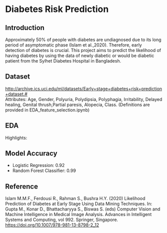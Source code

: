 # Diabetes Risk Prediction

## Introduction
Approximately 50% of people with diabetes are undiagnosed due to its long period of asymptomatic phase (Islam et al.,2020). Therefore, early detection of diabetes is crucial.
This project aims to predict the likelihood of having diabetes by using the data of newly diabetic or would be diabetic patient from the Sylhet Diabetes Hospital in Bangladesh.

## Dataset
http://archive.ics.uci.edu/ml/datasets/Early+stage+diabetes+risk+prediction+dataset.#
<br>
Attributes:
Age, Gender, Polyuria, Polydipsia, Polyphagia, Irritability, Delayed healing, Genital thrush,Partial paresis, Alopecia, Class.
(Definitions are provided in EDA_feature_selection.ipynb)

## EDA
Highlights:


## Model Accuracy
- Logistic Regression: 0.92
- Random Forest Classifier: 0.99



## Reference
Islam M.M.F., Ferdousi R., Rahman S., Bushra H.Y. (2020) Likelihood Prediction of Diabetes at Early Stage Using Data Mining Techniques. In: Gupta M., Konar D., Bhattacharyya S., Biswas S. (eds) Computer Vision and Machine Intelligence in Medical Image Analysis. Advances in Intelligent Systems and Computing, vol 992. Springer, Singapore. https://doi.org/10.1007/978-981-13-8798-2_12


